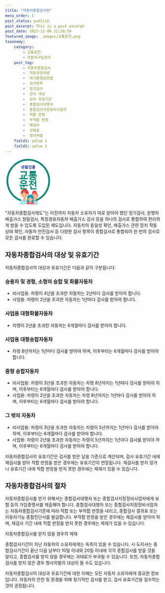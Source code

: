 ```yaml
---
title: "자동차종합검사란"
menu_order: 1
post_status: publish
post_excerpt: This is a post excerpt
post_date: 2023-11-06 22:38:59
featured_image: _images/교통운전.png
taxonomy:
    category:
        - 교통운전
        - 자동차구입관리
    post_tag:
        - 자동차종합검사
        -  자동차관리법
        -  대기환경보전법
        -  검사항목
        -  정기검사
        -  검사 대상
        -  검사 유효기간
        -  종합검사대행자
        -  종합검사지정정비사업자
        -  적합 판정
        -  부적합 판정
        -  재검사
        -  과태료
        -  형사처벌
    field1: value 1
    field2: value 2
---
```


![교통운전](/_images/교통운전.png)

"자동차종합검사제도"는 이전까지 자동차 소유자가 따로 받아야 했던 정기검사, 운행차 배출가스 정밀검사, 특정경유자동차 배출가스 검사 등을 하나의 검사로 통합하여 편리하게 받을 수 있도록 도입된 제도입니다. 자동차의 동일성 확인, 배출가스 관련 장치 작동 상태 확인, 자동차 안전검사 등 다양한 검사 항목이 종합검사로 통합되어 한 번의 검사로 모든 검사를 완료할 수 있습니다.

## 자동차종합검사의 대상 및 유효기간

자동차종합검사의 대상과 유효기간은 다음과 같이 구분됩니다:

### 승용차 및 경형, 소형의 승합 및 화물자동차

- 비사업용: 차령이 4년을 초과한 자동차는 2년마다 검사를 받아야 합니다.
- 사업용: 차령이 2년을 초과한 자동차는 1년마다 검사를 받아야 합니다.

### 사업용 대형화물자동차

- 차령이 2년을 초과한 자동차는 6개월마다 검사를 받아야 합니다.

### 사업용 대형승합자동차

- 차령 8년까지는 1년마다 검사를 받아야 하며, 이후부터는 6개월마다 검사를 받아야 합니다.

### 중형 승합자동차

- 비사업용: 차령이 3년을 초과한 자동차는 차령 8년까지는 1년마다 검사를 받아야 하며, 이후부터는 6개월마다 검사를 받아야 합니다.
- 사업용: 차령이 2년을 초과한 자동차는 차령 8년까지는 1년마다 검사를 받아야 하며, 이후부터는 6개월마다 검사를 받아야 합니다.

### 그 밖의 자동차

- 비사업용: 차령이 3년을 초과한 자동차는 차령이 5년까지는 1년마다 검사를 받아야 하며, 이후부터는 6개월마다 검사를 받아야 합니다.
- 사업용: 차령이 2년을 초과한 자동차는 차령이 5년까지는 1년마다 검사를 받아야 하며, 이후부터는 6개월마다 검사를 받아야 합니다.

자동차종합검사의 유효기간은 검사를 받은 날을 기준으로 계산되며, 검사 유효기간 내에 재검사를 받아 적합 판정을 받은 경우에는 유효기간이 연장됩니다. 재검사를 받지 않거나 유효기간 내에 적합 판정을 받지 못한 경우에는 제재가 있을 수 있습니다.

## 자동차종합검사의 절차

자동차종합검사를 받기 위해서는 종합검사대행자 또는 종합검사지정정비사업자에게 보험 등의 가입증명서를 제출해야 합니다. 종합검사대행자 또는 종합검사지정정비사업자는 자동차종합검사기준에 따라 적합 또는 부적합 판정을 내리고, 종합검사 결과표 또는 자동차기능 종합진단서를 발급합니다. 부적합 판정을 받은 경우에는 재검사를 받아야 하며, 재검사 기간 내에 적합 판정을 받지 못한 경우에는 제재가 있을 수 있습니다.

자동차종합검사를 받지 않을 경우의 제재

종합검사기간이 지난 자동차의 소유자에게는 독촉이 있을 수 있습니다. 시·도지사는 종합검사기간이 끝난 다음 날부터 10일 이내와 20일 이내에 각각 종합검사를 받을 것을 알리고, 종합검사를 받지 않을 경우에는 과태료가 부과될 수 있습니다. 또한, 자동차종합검사를 받지 않은 경우 형사처벌의 대상이 될 수도 있습니다.

자동차종합검사의 대상과 유효기간에 대한 이해는 모든 자동차 소유자에게 중요한 정보입니다. 자동차의 안전 및 환경을 위해 정기적인 검사를 받고, 검사 유효기간을 엄수하는 것이 권장됩니다.

